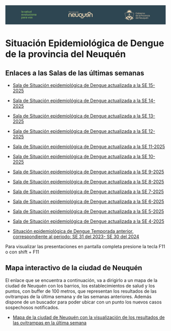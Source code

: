 <img src="logo_3.jpg" alt="Mi Logo" width="1000"/>

# Situación Epidemiológica de Dengue de la provincia del Neuquén

## Enlaces a las Salas de las últimas semanas

- <a href="https://gisedw.github.io/Sala-de-situacion-epidemiologica-de-Dengue--Neuquen/Situaci%C3%B3n_epidemiol%C3%B3gica_Dengue_SE_14-2025.html#/title-slide" target="_blank" rel="noopener noreferrer">Sala de Situación epidemiológica de Dengue actualizada a la SE 15-2025 </a>

- <a href="https://gisedw.github.io/Sala-de-situacion-epidemiologica-de-Dengue--Neuquen/Situaci%C3%B3n_epidemiol%C3%B3gica_Dengue_SE_14-2025.html?print-pdf#/title-slide" target="_blank" rel="noopener noreferrer">Sala de Situación epidemiológica de Dengue actualizada a la SE 14-2025 </a>

- <a href="https://gisedw.github.io/Sala-de-situacion-epidemiologica-de-Dengue--Neuquen/Situaci%C3%B3n_epidemiol%C3%B3gica_Dengue_SE_13-2025.html?print-pdf#/title-slide" target="_blank" rel="noopener noreferrer">Sala de Situación epidemiológica de Dengue actualizada a la SE 13-2025 </a>

- <a href="https://gisedw.github.io/Sala-de-situacion-epidemiologica-de-Dengue--Neuquen/Situaci%C3%B3n_epidemiol%C3%B3gica_Dengue_SE_12-2025.html#/title-slide" target="_blank" rel="noopener noreferrer">Sala de Situación epidemiológica de Dengue actualizada a la SE 12-2025 </a>

- <a href="https://gisedw.github.io/Sala-de-situacion-epidemiologica-de-Dengue--Neuquen/Situaci%C3%B3n_epidemiol%C3%B3gica_Dengue_SE_11-2025.html#/title-slide" target="_blank" rel="noopener noreferrer">Sala de Situación epidemiológica de Dengue actualizada a la SE 11-2025 </a>

- <a href="https://gisedw.github.io/Sala-de-situacion-epidemiologica-de-Dengue--Neuquen/Situaci%C3%B3n_epidemiol%C3%B3gica_Dengue_SE_10-2025.html?print-pdf#/title-slide" target="_blank" rel="noopener noreferrer">Sala de Situación epidemiológica de Dengue actualizada a la SE 10-2025 </a>

- <a href="https://gisedw.github.io/Sala-de-situacion-epidemiologica-de-Dengue--Neuquen/Situaci%C3%B3n_epidemiol%C3%B3gica_Dengue_SE_9-2025.html?print-pdf#/title-slide" target="_blank" rel="noopener noreferrer">Sala de Situación epidemiológica de Dengue actualizada a la SE 9-2025 </a>

- <a href="https://gisedw.github.io/Sala-de-situacion-epidemiologica-de-Dengue--Neuquen/Situaci%C3%B3n_epidemiol%C3%B3gica_Dengue_SE_8-2025.html#/title-slide" target="_blank" rel="noopener noreferrer">Sala de Situación epidemiológica de Dengue actualizada a la SE 8-2025 </a>

- <a href="https://gisedw.github.io/Sala-de-situacion-epidemiologica-de-Dengue--Neuquen/Situaci%C3%B3n_epidemiol%C3%B3gica_Dengue_SE_7-2025.html#/title-slide" target="_blank" rel="noopener noreferrer">Sala de Situación epidemiológica de Dengue actualizada a la SE 7-2025 </a>

- <a href="https://gisedw.github.io/Sala-de-situacion-epidemiologica-de-Dengue--Neuquen/Situaci%C3%B3n_epidemiol%C3%B3gica_Dengue_SE_6-2025.html?print-pdf#/title-slide" target="_blank" rel="noopener noreferrer">Sala de Situación epidemiológica de Dengue actualizada a la SE 6-2025 </a>

- <a href="https://gisedw.github.io/Sala-de-situacion-epidemiologica-de-Dengue--Neuquen/Situaci%C3%B3n_epidemiol%C3%B3gica_Dengue_SE_5-2025.html#/title-slide" target="_blank" rel="noopener noreferrer">Sala de Situación epidemiológica de Dengue actualizada a la SE 5-2025 </a>

-   [Sala de Situación epidemiológica de Dengue actualizada a la SE 4-2025](https://gisedw.github.io/Sala-de-situacion-epidemiologica-de-Dengue--Neuquen/Situaci%C3%B3n_epidemiol%C3%B3gica_Dengue_SE_4-2025.html#/title-slide)

- <a href="https://gisedw.github.io/Sala-de-situacion-epidemiologica-de-Dengue--Neuquen/Temporada_2024-2025_Situaci%C3%B3n_epidemiol%C3%B3gica_Dengue.html#/title-slide" target="_blank" rel="noopener noreferrer">Situación epidemiológica de Dengue Temporada anterior, correspondiente al periodo: SE 31 del 2023- SE 30 del 2024 </a>

Para visualizar las presentaciones en pantalla completa presione la tecla F11 o con shift + F11

## Mapa interactivo de la ciudad de Neuquén 

El enlace que se encuentra a continuación, va a dirigirlo a un mapa de la ciudad de Neuquén con los barrios, los establecimientos de salud y los puntos, con buffer de 100 metros, que representan los resultados de las ovitrampas de la última semana y de las semanas anteriores. Además dispone de un buscador para poder ubicar con un punto los nuevos casos sospechosos notificados.

- <a href="https://gisedw.github.io/Sala-de-situacion-epidemiologica-de-Dengue--Neuquen/mapa_ovitramp_13.html" target="_blank" rel="noopener noreferrer">Mapa de la ciudad de Neuquén con la visualización de los resultados de las ovitrampas en la última semana </a>


